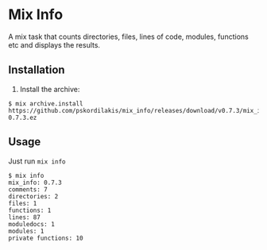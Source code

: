 # Mix Info

A mix task that counts directories, files, lines of code, modules, functions etc and displays the results.

## Installation

  1. Install the archive:

  ```sh-session
  $ mix archive.install https://github.com/pskordilakis/mix_info/releases/download/v0.7.3/mix_info-0.7.3.ez
  ```

## Usage

Just run `mix info`

```sh-session
$ mix info
mix_info: 0.7.3
comments: 7
directories: 2
files: 1
functions: 1
lines: 87
moduledocs: 1
modules: 1
private functions: 10
```
